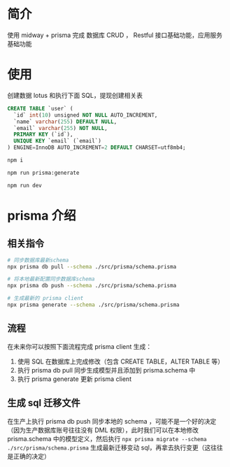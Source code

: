 # 简介

使用 midway + prisma 完成 数据库 CRUD ， Restful 接口基础功能，应用服务基础功能

# 使用

创建数据 lotus 和执行下面 SQL，提现创建相关表

```sql
CREATE TABLE `user` (
  `id` int(10) unsigned NOT NULL AUTO_INCREMENT,
  `name` varchar(255) DEFAULT NULL,
  `email` varchar(255) NOT NULL,
  PRIMARY KEY (`id`),
  UNIQUE KEY `email` (`email`)
) ENGINE=InnoDB AUTO_INCREMENT=2 DEFAULT CHARSET=utf8mb4;
```

```bash
npm i

npm run prisma:generate

npm run dev
```

# prisma 介绍

## 相关指令

```bash
# 同步数据库最新schema
npx prisma db pull --schema ./src/prisma/schema.prisma

# 将本地最新配置同步数据库schema
npx prisma db push --schema ./src/prisma/schema.prisma

# 生成最新的 prisma client
npx prisma generate --schema ./src/prisma/schema.prisma
```

## 流程

在未来你可以按照下面流程完成 prisma client 生成：

1. 使用 SQL 在数据库上完成修改（包含 CREATE TABLE，ALTER TABLE 等）
2. 执行 prisma db pull 同步生成模型并且添加到 prisma.schema 中
3. 执行 prisma generate 更新 prisma client

## 生成 sql 迁移文件

在生产上执行 prisma db push 同步本地的 schema ，可能不是一个好的决定（因为生产数据库账号往往没有 DML 权限），此时我们可以在本地修改 prisma.schema 中的模型定义，然后执行 `npx prisma migrate --schema ./src/prisma/schema.prisma` 生成最新迁移变动 sql，再拿去执行变更（这往往是正确的决定）
